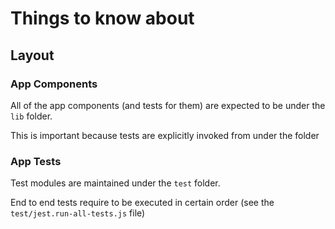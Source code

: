 # Things to know about 

## Layout

### App Components
All of the app components (and tests for them) are expected to be under the `lib` folder.

This is important because tests are explicitly invoked from under the folder

### App Tests
Test modules are maintained under the `test` folder.

End to end tests require to be executed in certain order (see the `test/jest.run-all-tests.js` file)